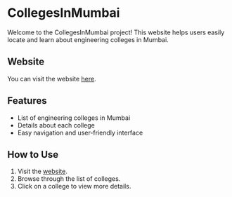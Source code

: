 # CollegesInMumbai

Welcome to the CollegesInMumbai project! This website helps users easily locate and learn about engineering colleges in Mumbai.

## Website

You can visit the website [here](https://krishpatel1605.github.io/CollegesInMumbai/).

## Features

- List of engineering colleges in Mumbai
- Details about each college
- Easy navigation and user-friendly interface

## How to Use

1. Visit the [website](https://krishpatel1605.github.io/CollegesInMumbai/).
2. Browse through the list of colleges.
3. Click on a college to view more details.
